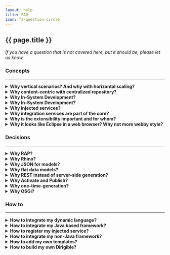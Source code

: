 ```yaml
---
layout: help
title: FAQ
icon: fa-question-circle
---
```


{{ page.title }}
---

*If you have a question that is not covered here, but it should be, please let us know.* 


### **Concepts**
***

<details>
<summary><b>Why vertical scenarios? And why with horizontal scaling?</b></summary>
- Covering end-to-end scenarios including all the application layers from architecture perspective as well as all the development process phases from project management perspective<br>
- All or nothing – partial doesn't count <br>
- Equal runtime instances based on a single content package for simple and reliable management <br>
</details>
<details>
<summary><b>Why content-centric with centralized repository?</b></summary>
- All artifacts are in a single repository <br>
- Operational repository vs SCM repository. During development process is used IO optimized repository. After the code is ready it is committed to SCM - version, inspection and support optimized repository. <br>
- Simple life-cycle management and transport <br>
- Workspace, Sandbox, Public Registry separation based on the development life-cycle phases <br>
</details>
<details>
<summary><b>Why In-System Development?</b></summary>
In-System Development is a programming model used when you work directly on a live system.<br>
- Avoid the side-effects of a simulated (local) environment by working on a live system <br>
- Access to the live data via the same channel which will be used in production<br>
- All the dependencies and integrations are on place as they will be in production <br>
- Shortest development turn-around time <br>
- Short life-cycle management process<br>
</details>
<details>
<summary><b>Why In-System Development?</b></summary>
- Perfect match to Dynamic Applications - built for change<br>
- Can interpret (rather than compile) the execution of tasks<br>
- Existing smooth integration within the web servers<br>
- No restart required</br>
- Java is also supported (javax.tools.*)<br>
</details>
<details>
<summary><b>Why injected services?</b></summary>
- Available out-of-the-box for developers – request, response, datasource, http, storage, wiki, indexer, repository, user, etc.<br>
- Standardized API for cloud developers<br>
- Different language's implementations are possible integrated via the extension point<br>
- Different provider's implementations can be exposed to developers on their cloud<br>
</details>
<details>
<summary><b>Why integration services are part of the core?</b></summary>
- Cloud applications usually are extensions to a packaged software (on-premise or on-demand)<br>
- Re-use of 3-thd party services is very often in this context<br>
- Replication use-case - major scenario for on-premise to on-demand cross-platform applications <br>
- Scheduled jobs as asynchronous activities usually needed<br>
- Semantic separation of integration and orchestration services from the other general purpose services<br>
</details>
<details>
<summary><b>Why is the extensibility important and for whom?</b></summary>
- Software vendor's code vs customer's specific extension's code<br>
- Update and Upgrade issues<br>
- Business agility depends on the process change -ability<br>
- Bilateral extension-points and extensions descriptors<br>
</details>
<details>
<summary><b>Why it looks like Eclipse in a web browser? Why not more webby style?</b></summary>
- Lower barrier for Eclipse developers<br>
- Overall experience comfortable for developers proven for years from on-premise tools<br>
- Using of Workbench API and concepts<br>
- There are some alternatives already available for the „webby“ guys<br>
</details>


### **Decisions**
***
<details>
<summary><b>Why RAP?</b></summary>
<a href="http://eclipse.org/rap/">RAP</a> is an Eclipse framework providing a rendering of the user interface for standard SWT/JFace widgets remotely e.g. in a browser. It brings for us:<br>
- Mature and reliable API to develop against<br>
- Stable framework with great support<br>
- Standard modularization – OSGi, plugins<br>
- Writing mostly in pure Java with all the benefits it brings by itself<br>
- Single sourcing - reuse of existing functionality written as Eclipse plugins<br>
- Possibility to integrate non-Java modules as well (pure client side HTML and JavaScript) via the browser component<br>
- Most productive web framework for more complex use-cases like development environments, administration tools, etc.<br>
</details>
<details>
<summary><b>Why Rhino?</b></summary>
<a href="https://developer.mozilla.org/en-US/docs/Mozilla/Projects/Rhino">Rhino</a> is JavaScript engine written in Java. We use it as default scripting engine because:<br>
- Mature and stable framework<br>
- Supports <a href="http://wiki.commonjs.org/wiki/CommonJS">CommonJS</a> for dynamic loading of modules<br>
- Built-in debugger with simple API<br>
- Possibility to invoke standard Java objects directly <br>
</details>
<details>
<summary><b>Why JSON for models?</b></summary>
<a href="http://www.json.org/">JSON</a> is very simple data exchange format. We have chosen it for the standard format for all the models. For us it is:<br>
- Simple enough and human readable/writable<br>
- Support by mature frameworks for parsing/serializing<br>
- Quite popular and proved in web applications context <br>
</details>
<details>
<summary><b>Why flat data models?</b></summary>
We use entity-relational data model because:<br>
- Proved by many business applications for years<br>
- Straight forward implementation on relational-database<br>
- Easy to understand and use by the developers<br>
- Tools for it are also simple and easy to use <br>
</details>
<details>
<summary><b>Why REST instead of server-side generation?</b></summary>
We leverage the use of REST paradigm for the cloud applications created with the toolkit. There are quite enough reasons for these already well described in blogs related to Web 2.0. For us the strong difference is:<br>
- Clean separation of the data services from the user interface<br>
- Independent development of both including easy mocking<br>
- Possibility of reuse and/or composition of services in different user interfaces<br>
- Possibility of UI-less integration if needed<br>
- Better operation and support <br>
</details>
<details>
<summary><b>Why Activate and Publish?</b></summary>
- Supporting sand-boxing is quite nice feature for developers. It is used during development for quick testing.<br>
- The sand-box is per user and it get ready on "Activation".<br>
- "Publish" transfer the artifacts to the central Registry for productive use - one for all.<br>
</details>
<details>
<summary><b>Why one-time-generation?</b></summary>
- It is enough to boost productivity<br>
- MDA failed, isn't it?<br>
</details>
<details>
<summary><b>Why OSGi?</b></summary>
The only real modularization framework for Java nowadays, isn't it?
</details>


### **How to**
***
<details>
<summary><b>How to integrate my dynamic language?</b></summary>
- Have a look at <a href="org.eclipse.dirigible/org.eclipse.dirigible.parent/runtime/org.eclipse.dirigible.runtime.groovy">org.eclipse.dirigible/org.eclipse.dirigible.parent/runtime/org.eclipse.dirigible.runtime.groovy</a> plugin for runtime integration<br>
- Register your own script executor provider by <a href="org.eclipse.dirigible.runtime.scripting.IScriptExecutorProvider">org.eclipse.dirigible.runtime.scripting.IScriptExecutorProvider</a><br>
- Create your own Apache Velocity based templates for your language and register them using `org.eclipse.dirigible.ide.template.type` extension point <br>   
</details>
<details>
<summary><b>How to integrate my Java based framework?</b></summary>
 - It is even simpler - wrap it as OSGi plugin (if it isn't already) and add it during the packaging phase as a regular OSGi plugin packaged in a WAR file.<br>
</details>
<details>
<summary><b>How to register my injected service?</b></summary>
 Once you make the your injected service available as OSGi plugin packaged into your WAR file, you can use the interface `org.eclipse.dirigible.runtime.scripting.IContextService` to register it. Actual configurations should be similar to ones at `org.eclipse.dirigible.runtime.wiki` plugin.
</details>
<details>
<summary><b>How to integrate my non-Java framework?</b></summary>
 It depends on the particular framework. Usually it is via the "Command" feature. Please, contact us in case of interest.
</details>
<details>
<summary><b>How to add my own templates?</b></summary>
 Use `org.eclipse.dirigible.ide.template.type` extension point similar as in `org.eclipse.dirigible.ide.template.ui.*` plugins.
</details>
<details>
<summary><b>How to build my own Dirigible?</b></summary>
 You can choose which plugins to include in your own target platform from the Dirigible update sites:<br>
- <a href="http://dirigible.io/p2/bridge/">http://dirigible.io/p2/bridge/</a><br>
- <a href="http://dirigible.io/p2/external/">http://dirigible.io/p2/external/</a><br>
- <a href="http://dirigible.io/p2/ide/">http://dirigible.io/p2/ide/</a><br>
- <a href="http://dirigible.io/p2/lib/">http://dirigible.io/p2/lib/</a><br>
- <a href="http://dirigible.io/p2/repository/">http://dirigible.io/p2/repository/</a><br>
- <a href="http://dirigible.io/p2/runtime/">http://dirigible.io/p2/runtime/</a><br>
</details>

